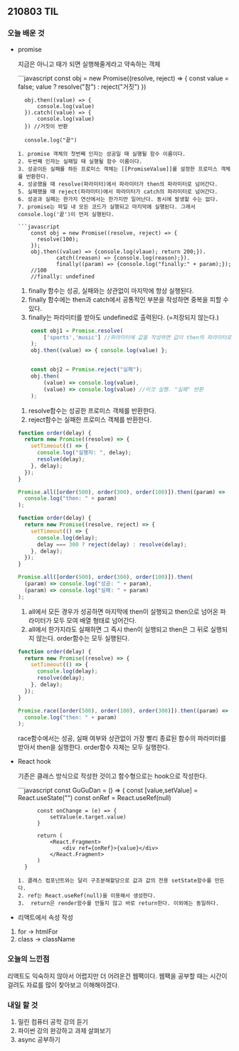 ## 210803 TIL

### 오늘 배운 것

- promise
    <p>지금은 아니고 때가 되면 실행해줄게라고 약속하는 객체</p>
    ```javascript
        const obj = new Promise((resolve, reject) => {
            const value = false;
            value ? resolve("참") : reject("거짓")
        })

        obj.then((value) => {
            console.log(value)
        }).catch((value) => {
            console.log(value)
        }) //거짓이 반환

        console.log("끝")

  ````
  1. promise 객체의 첫번째 인자는 성공일 때 실행될 함수 이름이다.
  2. 두번째 인자는 실패일 때 실행될 함수 이름이다.
  3. 성공이든 실패를 하든 프로미스 객체는 [[PromiseValue]]를 설정한 프로미스 객체를 반환한다.
  4. 성공했을 때 resolve(파라미터)에서 파라미터가 then의 파라미터로 넘어간다.
  5. 실패했을 때 reject(파라미터)에서 파라미터가 catch의 파라미터로 넘어간다.
  6. 성공과 실패는 한가지 연산에서는 한가지만 일어난다. 동시에 발생할 수는 없다.
  7. promise는 파일 내 모든 코드가 실행되고 마지막에 실행된다. 그래서 console.log('끝')이 먼저 실행된다.

  ```javascript
      const obj = new Promise((resolve, reject) => {
        resolve(100);
      });
      obj.then((value) => {console.log(vlaue); return 200;}).
              catch((reason) => {console.log(reason);}).
              finally((param) => {console.log("finally:" + param);});
      //100
      //finally: undefined
  ````

  1. finally 함수는 성공, 실패와는 상관없이 마지막에 항상 실행된다.
  2. finally 함수에는 then과 catch에서 공통적인 부분을 작성하면 중복을 피할 수 있다.
  3. finally는 파라미터를 받아도 undefined로 출력된다. (=저장되지 않는다.)

  ```javascript
      const obj1 = Promise.resolve(
          ['sports','music'] //파라미터에 값을 작성하면 값이 then의 파라미터로
      );
      obj.then((value) => { console.log(value) };


      const obj2 = Promise.reject("실패");
      obj.then(
          (value) => console.log(value),
          (value) => console.log(value) //이것 실행. "실패" 반환
      );
  ```

  1. resolve함수는 성공한 프로미스 객체를 반환한다.
  2. reject함수는 실패한 프로미스 객체를 반환한다.

  ```javascript
  function order(delay) {
    return new Promise((resolve) => {
      setTimeout(() => {
        console.log("실행자: ", delay);
        resolve(delay);
      }, delay);
    });
  }

  Promise.all([order(500), order(300), order(100)]).then((param) =>
    console.log("then: " + param)
  );

  function order(delay) {
    return new Promise((resolve, reject) => {
      setTimeout(() => {
        console.log(delay);
        delay === 300 ? reject(delay) : resolve(delay);
      }, delay);
    });
  }

  Promise.all([order(500), order(300), order(100)]).then(
    (param) => console.log("성공: " + param),
    (param) => console.log("실패: " + param)
  );
  ```

  1. all에서 모든 경우가 성공하면 마지막에 then이 실행되고 then으로 넘어온 파라미터가 모두 모여 배열 형태로 넘어간다.
  2. all에서 한가지라도 실패하면 그 즉시 then이 실행되고 then은 그 뒤로 실행되지 않는다. order함수는 모두 실행된다.

  ```javascript
  function order(delay) {
    return new Promise((resolve) => {
      setTimeout(() => {
        console.log(delay);
        resolve(delay);
      }, delay);
    });
  }

  Promise.race([order(500), order(100), order(300)]).then((param) =>
    console.log("then: " + param)
  );
  ```

    <p>race함수에서는 성공, 실패 여부와 상관없이 가장 빨리 종료된 함수의 파라미터를 받아서 then을 실행한다. order함수 자체는 모두 실행한다.</p>

- React hook
    <p>기존은 클래스 방식으로 작성한 것이고 함수형으로는 hook으로 작성한다.</p>
    ```javascript
        const GuGuDan = () => {
            const [value,setValue] = React.useState("")
            const onRef = React.useRef(null)

            const onChange = (e) => {
                setValue(e.target.value)
            }

            return (
                <React.Fragment>
                    <div ref={onRef}>{value}</div>
                </React.Fragment>
            )
        }

  ```
  1. 클래스 컴포넌트와는 달리 구조분해할당으로 값과 값의 전용 setState함수를 만든다.
  2. ref는 React.useRef(null)을 이용해서 생성한다.
  3.  return은 render함수를 만들지 않고 바로 return한다. 이외에는 동일하다.

  ```

- 리액트에서 속성 작성

1. for -> htmlFor
2. class -> className

### 오늘의 느낀점

<p>리액트도 익숙하지 않아서 어렵지만 더 어려운건 웹팩이다. 웹팩을 공부할 때는 시간이 걸려도 자료를 많이 찾아보고 이해해야겠다.</p>

### 내일 할 것

1. 밀린 컴퓨터 공학 강의 듣기
2. 파이썬 강의 완강하고 과제 살펴보기
3. async 공부하기
